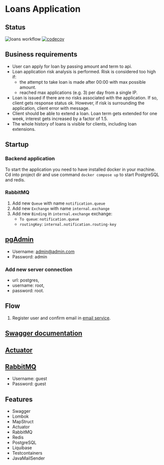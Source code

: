 # Loans Application

## Status

![loans workflow](https://github.com/osber1/loans/actions/workflows/gradle.yml/badge.svg)
[![codecov](https://codecov.io/gh/osber1/loans/branch/master/graph/badge.svg?token=2KOECLUD4M)](https://codecov.io/gh/osber1/loans)

## Business requirements

* User can apply for loan by passing amount and term to api.
* Loan application risk analysis is performed. Risk is considered too high if:
    * the attempt to take loan is made after 00:00 with max possible amount.
    * reached max applications (e.g. 3) per day from a single IP.
* Loan is issued if there are no risks associated with the application. If so, client gets response status ok. However, if risk is surrounding the application, client error with
  message.
* Client should be able to extend a loan. Loan term gets extended for one week, interest gets increased by a factor of 1.5.
* The whole history of loans is visible for clients, including loan extensions.

## Startup

### Backend application

To start the application you need to have installed docker in your machine. Cd into project dir and use command ```docker compose up``` to start PostgreSQL and redis.

### RabbitMQ

1) Add new `Queue` with name `notification.queue`
2) Add new `Exchange` with name `internal.exchange`
3) Add new `Binding` in `internal.exchange` exchange:
    * `To queue`: `notification.queue`
    * `routingKey`: `internal.notification.routing-key`

## [pgAdmin](http://localhost:5050)

* Username: admin@admin.com
* Password: admin

### Add new server connection

- url: postgres,
- username: root,
- password: root.

## Flow

1) Register user and confirm email in [email service](http://localhost:1080).

## [Swagger documentation](http://localhost:8080/swagger-ui.html)

## [Actuator](http://localhost:8080/actuator)

## [RabbitMQ](http://localhost:15672)

* Username: guest
* Password: guest

## Features

* Swagger
* Lombok
* MapStruct
* Actuator
* RabbitMQ
* Redis
* PostgreSQL
* Liquibase
* Testcontainers
* JavaMailSender